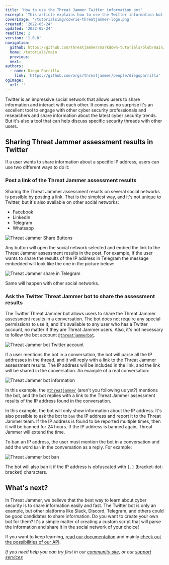 ```yaml
---
title: 'How to use the Threat Jammer Twitter information bot'
excerpt: 'This article explains how to use the Twitter information bot to share IP address assessment details in a conversation.'
coverImage: '/tutorialsimg/cowrie-threatjammer-logo.png'
created: '2022-05-24'
updated: '2022-05-24'
readTime: 2
version: '1.0.0'
navigation:
  github: https://github.com/threatjammer/markdown-tutorials/blob/main/how-to-use-twitter-information-bot.md
  home: /tutorials/main
  previous: 
  next: 
authors:
  - name: Diego Parrilla
    link: 'https://github.com/orgs/threatjammer/people/diegoparrilla'
ogImage:
  url: ''
---
```


Twitter is an impressive social network that allows users to share information and interact with each other. It comes as no surprise it's an excellent tool to engage with other cyber security professionals and researchers and share information about the latest cyber security trends. But it's also a tool that can help discuss specific security threads with other users.

## Sharing Threat Jammer assessment results in Twitter

If a user wants to share information about a specific IP address, users can use two different ways to do it:

### Post a link of the Threat Jammer assessment results

Sharing the Threat Jammer assessment results on several social networks is possible by posting a link. That is the simplest way, and it's not unique to Twitter, but it's also available on other social networks:

- Facebook
- LinkedIn
- Telegram
- Whatsapp

![Threat Jammer Share Buttons](/tutorialsimg/share-buttons-toolbar.png)

Any button will open the social network selected and embed the link to the Threat Jammer assessment results in the post. For example, if the user wants to share the results of the IP address in Telegram the message embedded will look like the one in the picture below:

![Threat Jammer share in Telegram](/tutorialsimg/share-link-telegram.png)

Same will happen with other social networks.

### Ask the Twitter Threat Jammer bot to share the assessment results

The Twitter Threat Jammer bot allows users to share the Threat Jammer assessment results in a conversation. The bot does not require any special permissions to use it, and it's available to any user who has a Twitter account, no matter if they are Threat Jammer users. Also, it's not necessary to follow the bot account [```@threatjammerbot```](https://twitter.com/threatjammerbot).

![Threat Jammer bot Twitter account](/tutorialsimg/threatjammerbot-twitter.png)

If a user mentions the bot in a conversation, the bot will parse all the IP addresses in the thread, and it will reply with a link to the Threat Jammer assessment results. The IP address will be included in the link, and the link will be shared in the conversation. An example of a real conversation:

![Threat Jammer bot information](/tutorialsimg/threatjammerbot-info.png)

In this example, the [```@threatjammer```](https://twitter.com/threatjammer) (aren't you following us yet?) mentions the bot, and the bot replies with a link to the Threat Jammer assessment results of the IP address found in the conversation.

In this example, the bot will only show information about the IP address. It's also possible to ask the bot to ``ban`` the IP address and report it to the Threat Jammer team. If the IP address is found to be reported multiple times, then it will be banned for 24 hours. If the IP address is banned again, Threat Jammer will extend the time. 

To ban an IP address, the user must mention the bot in a conversation and add the word ```ban``` in the conversation as a reply. For example:

![Threat Jammer bot ban](/tutorialsimg/threatjammerbot-ban.png)

The bot will also ban it if the IP address is obfuscated with ```[.]``` (bracket-dot-bracket) characters.

## What's next?

In Threat Jammer, we believe that the best way to learn about cyber security is to share information easily and fast. The Twitter bot is only an example, but other platforms like Slack, Discord, Telegram, and others could be good candidates to share information. Do you want to create your own bot for them? It's a simple matter of creating a custom script that will parse the information and share it in the social network of your choice!

If you want to keep learning, [read our documentation](https://threatjammer.com/docs/index) and mainly [check out the possibilities of our API](https://dublin.api.threatjammer.com/docs).

*If you need help you can try first in our [community site](/community), or our [support services](/support)*
